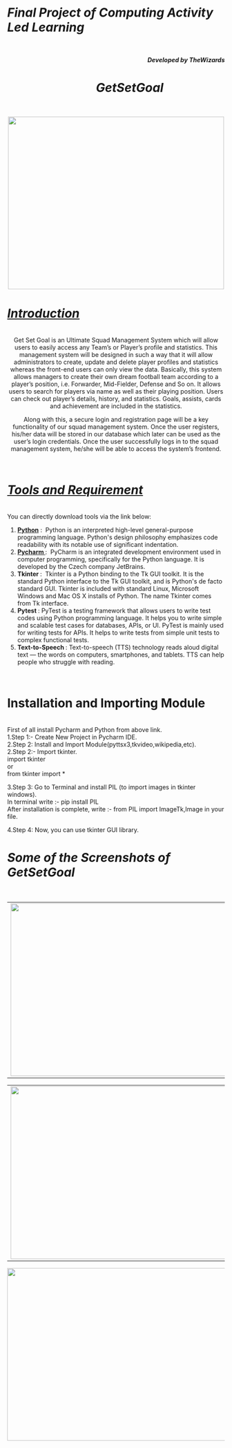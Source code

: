 <h1><b><i>Final Project of Computing Activity Led Learning</i></b></h1>
<br>
<p align ="right"><b><i>Developed by TheWizards</b></i></p>
<h1><b><i>&nbsp;&nbsp;&nbsp;&nbsp;&nbsp;&nbsp;&nbsp;&nbsp;&nbsp;&nbsp;&nbsp;&nbsp;&nbsp;&nbsp;&nbsp;&nbsp;&nbsp;&nbsp;&nbsp;&nbsp;&nbsp;&nbsp;&nbsp;&nbsp;&nbsp;&nbsp;&nbsp;&nbsp;&nbsp;&nbsp;&nbsp;GetSetGoal</b></i></h1>
<br>
<p align = "center">
<img src="https://user-images.githubusercontent.com/51354885/136058342-e08ba2c7-658f-43ac-9a55-0001910419ad.png" height = "400" width = "500"/></p>






<h1><i><u>Introduction</i></u></h1><br>
<div align = "center">Get Set Goal is an Ultimate Squad Management System which will allow users to easily access any Team’s or Player’s profile and statistics. This management system will be designed in such a way that it will allow administrators to create, update and delete player profiles and statistics whereas the front-end users can only view the data. Basically, this system allows managers to create their own dream football team according to a player’s position, i.e. Forwarder, Mid-Fielder, Defense and So on. It allows users to search for players via name as well as their playing position. Users can check out player’s details, history, and statistics. Goals, assists, cards and achievement are included in the statistics. 
 
Along with this, a secure login and registration page will be a key functionality of our squad management system. Once the user registers, his/her data will be stored in our database which later can be used as the user’s login credentials. Once the user successfully logs in to the squad management system, he/she will be able to access the system’s frontend.
</div>
<br>
<h1><i><u>Tools and Requirement</u></i></h1><br>
<div>
You can directly download tools via the link below:<br>
<ol>
 <li><a href = "https://www.python.org/downloads/"><b> Python</b></a> :&nbsp; Python is an interpreted high-level general-purpose programming language. Python's design philosophy emphasizes code readability with its notable use of significant indentation.</li>
 <li><a href = "https://www.jetbrains.com/pycharm/download/#section=windows"><b> Pycharm </b></a> :&nbsp;  PyCharm is an integrated development environment used in computer programming, specifically for the Python language. It is developed by the Czech company JetBrains.</li>
 <li><b>Tkinter </b>:&nbsp; Tkinter is a Python binding to the Tk GUI toolkit. It is the standard Python interface to the Tk GUI toolkit, and is Python's de facto standard GUI. Tkinter is included with standard Linux, Microsoft Windows and Mac OS X installs of Python. The name Tkinter comes from Tk interface. </li>
<li><b>Pytest </b>:&nbsp;PyTest is a testing framework that allows users to write test codes using Python programming language. It helps you to write simple and scalable test cases for databases, APIs, or UI. PyTest is mainly used for writing tests for APIs. It helps to write tests from simple unit tests to complex functional tests.</li>
 <li><b>Text-to-Speech </b>:&nbsp;Text-to-speech (TTS) technology reads aloud digital text — the words on computers, smartphones, and tablets. TTS can help people who struggle with reading.</li>
  
 </ol>
 </div><br>
<h1>Installation and Importing Module</h1><br>
<div>First of all install Pycharm and Python from above link.<br>
1.Step 1:- Create New Project in Pycharm IDE.<br>
2.Step 2: Install and Import Module(pyttsx3,tkvideo,wikipedia,etc).<br>
2.Step 2:- Import tkinter.<br>
import tkinter<br>
or<br>
 from tkinter import *</p>
3.Step 3: Go to Terminal and install PIL (to import images in tkinter windows).<br>
In terminal write :- pip install PIL<br>
After installation is complete, write :- from PIL import ImageTk,Image in your file.</p>
4.Step 4: Now, you can use tkinter GUI library.<br>
 
<h1><i>Some of the Screenshots of GetSetGoal</i></h1><br>
<table>
  <tr>
    <td><img src="https://user-images.githubusercontent.com/51354885/136061839-ff56c95a-11ea-4876-a1e9-f5994d899227.png" width="500" height="400"></td>
    <td><img src="https://user-images.githubusercontent.com/51354885/136061841-0505addd-664b-4fc1-b942-929b8219c0bb.png" width="500" height="400"></td>
  </tr></table>
 
<table>
  <tr>
    <td><img src="https://user-images.githubusercontent.com/51354885/136061848-112997d7-c2c5-489c-95f9-ec2cb86c18db.png" width="500" height="400"></td>
    <td><img src="https://user-images.githubusercontent.com/51354885/136061848-112997d7-c2c5-489c-95f9-ec2cb86c18db.png" width="500" height="400"></td>
  </tr></table>
 <p align="center"><img src ="https://user-images.githubusercontent.com/51354885/136061827-0730f4e6-0c3e-4248-a26a-b0603d90d1b1.png" height="400" width = "600"></p>
</div>









